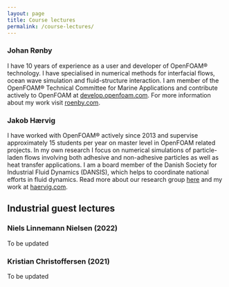 ```yaml
---
layout: page
title: Course lectures
permalink: /course-lectures/
---
```


### Johan Rønby
I have 10 years of experience as a user and developer of OpenFOAM® technology. I have specialised in numerical methods for interfacial flows, ocean wave simulation and fluid-structure interaction. I am member of the OpenFOAM® Technical Committee for Marine Applications and contribute actively to OpenFOAM at [develop.openfoam.com](https://develop.openfoam.com). For more information about my work visit [roenby.com](https://www.roenby.com).

### Jakob Hærvig
I have worked with OpenFOAM® actively since 2013 and supervise approximately 15 students per year on master level in OpenFOAM related projects. In my own research I focus on numerical simulations of particle-laden flows involving both adhesive and non-adhesive particles as well as heat transfer applications. I am a board member of the Danish Society for Industrial Fluid Dynamics (DANSIS), which helps to coordinate national efforts in fluid dynamics. Read more about our research group [here](https://www.energy.aau.dk/research-groups/heat/) and my work at [haervig.com](https://www.haervig.com).

## Industrial guest lectures

### Niels Linnemann Nielsen (2022)
To be updated

### Kristian Christoffersen (2021)
To be updated